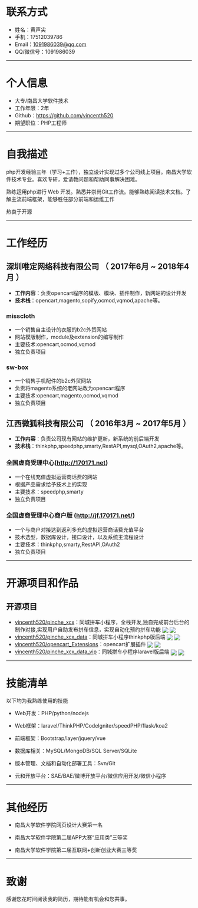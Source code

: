 # 联系方式

- 姓名：黄声尖
- 手机：17512039786
- Email：1091986039@qq.com
- QQ/微信号：1091986039

---

# 个人信息

- 大专/南昌大学软件技术 
- 工作年限：2年
- Github：https://github.com/vincenth520
- 期望职位：PHP工程师

---

# 自我描述

php开发经验三年（学习+工作），独立设计实现过多个公司线上项目。南昌大学软件技术专业。喜欢专研，爱请教问题和帮助同事解决困难。

熟练运用php进行 Web 开发。熟悉并崇尚Git工作流。能够熟练阅读技术文档。了解主流前端框架，能够胜任部分前端和运维工作

热衷于开源

--- 

# 工作经历
  
## 深圳唯定网络科技有限公司 （ 2017年6月 ~ 2018年4月 ）	

- **工作内容**：负责opencart程序的模版、模块、插件制作，新网站的设计开发
- **技术栈**：opencart,magento,sopify,ocmod,vqmod,apache等。


### misscloth
- 一个销售自主设计的衣服的b2c外贸网站
- 网站模版制作，module及extension的编写制作
- 主要技术:opencart,ocmod,vqmod
- 独立负责项目

### sw-box
- 一个销售手机配件的b2c外贸网站
- 负责将magento系统的老网站改为opencart程序
- 主要技术:opencart,magento,ocmod,vqmod
- 独立负责项目

## 江西微狐科技有限公司 （ 2016年3月 ~ 2017年5月 ）

- **工作内容**：负责公司现有网站的维护更新，新系统的前后端开发
- **技术栈**：thinkphp,speedphp,smarty,RestAPI,mysql,OAuth2,apache等。

### 全国虚商受理中心(http://170171.net)
- 一个在线充值虚拟运营商话费的网站
- 根据产品需求给予技术上的实现
- 主要技术：speedphp,smarty
- 独立负责项目

### 全国虚商受理中心商户版 (http://jf.170171.net/) 
- 一个与商户对接达到返利多充的虚拟运营商话费充值平台
- 技术选型，数据库设计，接口设计，以及系统主流程设计
- 主要技术：thinkphp,smarty,RestAPI,OAuth2
- 独立负责项目

---

# 开源项目和作品

## 开源项目

 - [vincenth520/pinche_xcx](https://github.com/vincenth520/pinche_xcx)：同城拼车小程序，全栈开发,独自完成前台后台的制作对接,实现用户自助发布拼车信息，实现自动化预约拼车功能 <img src="https://img.shields.io/github/stars/vincenth520/pinche_xcx.svg" style="vertical-align:middle"> <img src="https://img.shields.io/github/forks/vincenth520/pinche_xcx.svg" style="vertical-align:middle">
 - [vincenth520/pinche_xcx_data](https://github.com/vincenth520/pinche_xcx_data)：同城拼车小程序thinkphp版后端 <img src="https://img.shields.io/github/stars/vincenth520/pinche_xcx_data.svg" style="vertical-align:middle"> <img src="https://img.shields.io/github/forks/vincenth520/pinche_xcx_data.svg" style="vertical-align:middle">
 - [vincenth520/opencart_Extensions](https://github.com/vincenth520/opencart_Extensions)：opencart扩展插件 <img src="https://img.shields.io/github/stars/vincenth520/opencart_Extensions.svg" style="vertical-align:middle"> <img src="https://img.shields.io/github/forks/vincenth520/opencart_Extensions.svg" style="vertical-align:middle">
 - [vincenth520/pinche_xcx_data_vip](https://github.com/vincenth520/pinche_xcx_data_vip)：同城拼车小程序laravel版后端 <img src="https://img.shields.io/github/stars/vincenth520/pinche_xcx_data_vip.svg" style="vertical-align:middle"> <img src="https://img.shields.io/github/forks/vincenth520/pinche_xcx_data_vip.svg" style="vertical-align:middle">
 
---
# 技能清单

以下均为我熟练使用的技能

- Web开发：PHP/python/nodejs

- Web框架：laravel/ThinkPHP/CodeIgniter/speedPHP/flask/koa2

- 前端框架：Bootstrap/layer/jquery/vue

- 数据库相关：MySQL/MongoDB/SQL Server/SQLite

- 版本管理、文档和自动化部署工具：Svn/Git

- 云和开放平台：SAE/BAE/微博开放平台/微信应用开发/微信小程序

---

# 其他经历

- 南昌大学软件学院网页设计大赛第一名

- 南昌大学软件学院第二届APP大赛“应用类”三等奖

- 南昌大学软件学院第二届互联网+创新创业大赛三等奖

---

# 致谢
感谢您花时间阅读我的简历，期待能有机会和您共事。